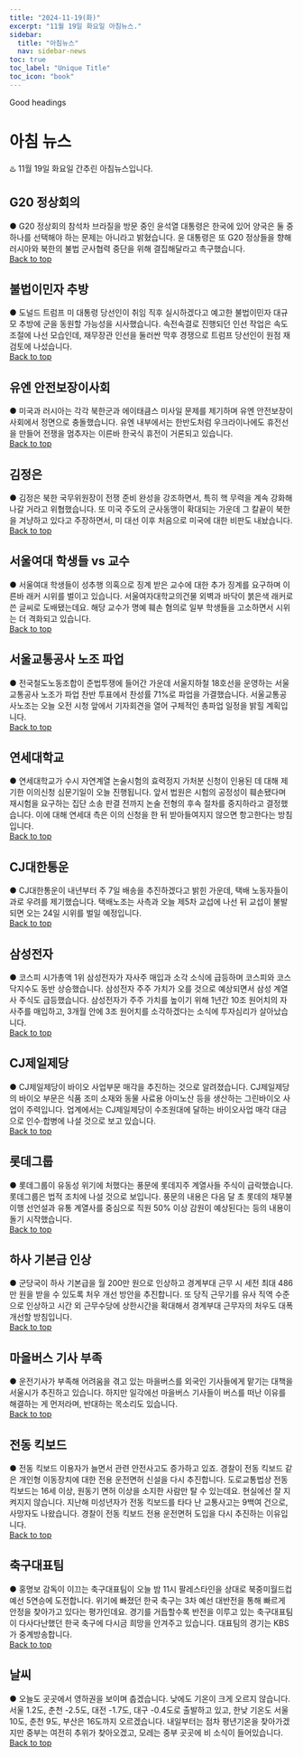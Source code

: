 ```yaml
---
title: "2024-11-19(화)"
excerpt: "11월 19일 화요일 아침뉴스."
sidebar:
  title: "아침뉴스"
  nav: sidebar-news
toc: true
toc_label: "Unique Title"
toc_icon: "book" 
---
```


Good headings

# 아침 뉴스
♨️ 11월 19일 화요일 간추린 아침뉴스입니다.
## G20 정상회의
● G20 정상회의 참석차 브라질을 방문 중인 윤석열 대통령은 한국에 있어 양국은 둘 중 하나를 선택해야 하는 문제는 아니라고 밝혔습니다. 윤 대통령은 또 G20 정상들을 향해 러시아와 북한의 불법 군사협력 중단을 위해 결집해달라고 촉구했습니다. 
<br>
<a href="#" class="btn btn--success">Back to top</a>
<br>
## 불법이민자 추방
● 도널드 트럼프 미 대통령 당선인이 취임 직후 실시하겠다고 예고한 불법이민자 대규모 추방에 군을 동원할 가능성을 시사했습니다. 속전속결로 진행되던 인선 작업은 속도 조절에 나선 모습인데, 재무장관 인선을 둘러싼 막후 경쟁으로 트럼프 당선인이 원점 재검토에 나섰습니다. 
<br>
<a href="#" class="btn btn--success">Back to top</a>
<br>
## 유엔 안전보장이사회
● 미국과 러시아는 각각 북한군과 에이태큼스 미사일 문제를 제기하며 유엔 안전보장이사회에서 정면으로 충돌했습니다. 유엔 내부에서는 한반도처럼 우크라이나에도 휴전선을 만들어 전쟁을 멈추자는 이른바 한국식 휴전이 거론되고 있습니다. 
<br>
<a href="#" class="btn btn--success">Back to top</a>
<br>
## 김정은
● 김정은 북한 국무위원장이 전쟁 준비 완성을 강조하면서, 특히 핵 무력을 계속 강화해 나갈 거라고 위협했습니다. 또 미국 주도의 군사동맹이 확대되는 가운데 그 칼끝이 북한을 겨냥하고 있다고 주장하면서, 미 대선 이후 처음으로 미국에 대한 비판도 내놨습니다. 
<br>
<a href="#" class="btn btn--success">Back to top</a>
<br>
## 서울여대 학생들 vs 교수
● 서울여대 학생들이 성추행 의혹으로 징계 받은 교수에 대한 추가 징계를 요구하며 이른바 래커 시위를 벌이고 있습니다. 서울여자대학교의건물 외벽과 바닥이 붉은색 래커로 쓴 글씨로 도배됐는데요. 해당 교수가 명예 훼손 혐의로 일부 학생들을 고소하면서 시위는 더 격화되고 있습니다. 
<br>
<a href="#" class="btn btn--success">Back to top</a>
<br>
## 서울교통공사 노조 파업
● 전국철도노동조합이 준법투쟁에 들어간 가운데 서울지하철 18호선을 운영하는 서울교통공사 노조가 파업 찬반 투표에서 찬성률 71%로 파업을 가결했습니다. 서울교통공사노조는 오늘 오전 시청 앞에서 기자회견을 열어 구체적인 총파업 일정을 밝힐 계획입니다. 
<br>
<a href="#" class="btn btn--success">Back to top</a>
<br>
## 연세대학교
● 연세대학교가 수시 자연계열 논술시험의 효력정지 가처분 신청이 인용된 데 대해 제기한 이의신청 심문기일이 오늘 진행됩니다. 앞서 법원은 시험의 공정성이 훼손됐다며 재시험을 요구하는 집단 소송 판결 전까지 논술 전형의 후속 절차를 중지하라고 결정했습니다. 이에 대해 연세대 측은 이의 신청을 한 뒤 받아들여지지 않으면 항고한다는 방침입니다. 
<br>
<a href="#" class="btn btn--success">Back to top</a>
<br>
## CJ대한통운
● CJ대한통운이 내년부터 주 7일 배송을 추진하겠다고 밝힌 가운데, 택배 노동자들이 과로 우려를 제기했습니다. 택배노조는 사측과 오늘 제5차 교섭에 나선 뒤 교섭이 불발되면 오는 24일 시위를 벌일 예정입니다. 
<br>
<a href="#" class="btn btn--success">Back to top</a>
<br>
## 삼성전자
● 코스피 시가총액 1위 삼성전자가 자사주 매입과 소각 소식에 급등하며 코스피와 코스닥지수도 동반 상승했습니다. 삼성전자 주주 가치가 오를 것으로 예상되면서 삼성 계열사 주식도 급등했습니다. 삼성전자가 주주 가치를 높이기 위해 1년간 10조 원어치의 자사주를 매입하고, 3개월 안에 3조 원어치를 소각하겠다는 소식에 투자심리가 살아났습니다. 
<br>
<a href="#" class="btn btn--success">Back to top</a>
<br>
## CJ제일제당
● CJ제일제당이 바이오 사업부문 매각을 추진하는 것으로 알려졌습니다. CJ제일제당의 바이오 부문은 식품 조미 소재와 동물 사료용 아미노산 등을 생산하는 그린바이오 사업이 주력입니다. 업계에서는 CJ제일제당이 수조원대에 달하는 바이오사업 매각 대금으로 인수·합병에 나설 것으로 보고 있습니다. 
<br>
<a href="#" class="btn btn--success">Back to top</a>
<br>
## 롯데그룹
● 롯데그룹이 유동성 위기에 처했다는 풍문에 롯데지주 계열사들 주식이 급락했습니다. 롯데그룹은 법적 조치에 나설 것으로 보입니다. 풍문의 내용은 다음 달 초 롯데의 채무불이행 선언설과 유통 계열사를 중심으로 직원 50% 이상 감원이 예상된다는 등의 내용이 돌기 시작했습니다. 
<br>
<a href="#" class="btn btn--success">Back to top</a>
<br>
## 하사 기본급 인상
● 군당국이 하사 기본급을 월 200만 원으로 인상하고 경계부대 근무 시 세전 최대 486만 원을 받을 수 있도록 처우 개선 방안을 추진합니다. 또 당직 근무기를 유사 직역 수준으로 인상하고 시간 외 근무수당에 상한시간을 확대해서 경계부대 근무자의 처우도 대폭 개선할 방침입니다. 
<br>
<a href="#" class="btn btn--success">Back to top</a>
<br>
## 마을버스 기사 부족
● 운전기사가 부족해 어려움을 겪고 있는 마을버스를 외국인 기사들에게 맡기는 대책을 서울시가 추진하고 있습니다. 하지만 일각에선 마을버스 기사들이 버스를 떠난 이유를 해결하는 게 먼저라며, 반대하는 목소리도 있습니다. 
<br>
<a href="#" class="btn btn--success">Back to top</a>
<br>
## 전동 킥보드
● 전동 킥보드 이용자가 늘면서 관련 안전사고도 증가하고 있죠. 경찰이 전동 킥보드 같은 개인형 이동장치에 대한 전용 운전면허 신설을 다시 추진합니다. 도로교통법상 전동 킥보드는 16세 이상, 원동기 면허 이상을 소지한 사람만 탈 수 있는데요. 현실에선 잘 지켜지지 않습니다. 지난해 미성년자가 전동 킥보드를 타다 난 교통사고는 9백여 건으로, 사망자도 나왔습니다. 경찰이 전동 킥보드 전용 운전면허 도입을 다시 추진하는 이유입니다. 
<br>
<a href="#" class="btn btn--success">Back to top</a>
<br>
## 축구대표팀
● 홍명보 감독이 이끄는 축구대표팀이 오늘 밤 11시 팔레스타인을 상대로 북중미월드컵 예선 5연승에 도전합니다. 위기에 빠졌던 한국 축구는 3차 예선 대반전을 통해 빠르게 안정을 찾아가고 있다는 평가인데요. 경기를 거듭할수록 반전을 이루고 있는 축구대표팀이 다사다난했던 한국 축구에 다시금 희망을 안겨주고 있습니다. 대표팀의 경기는 KBS가 중계방송합니다. 
<br>
<a href="#" class="btn btn--success">Back to top</a>
<br>
## 날씨
● 오늘도 곳곳에서 영하권을 보이며 춥겠습니다. 낮에도 기온이 크게 오르지 않습니다. 서울 1.2도, 춘천 -2.5도, 대전 -1.7도, 대구 -0.4도로 출발하고 있고, 한낮 기온도 서울 10도, 춘천 9도, 부산은 16도까지 오르겠습니다. 내일부터는 점차 평년기온을 찾아가겠지만 중부는 여전히 추위가 찾아오겠고, 모레는 중부 곳곳에 비 소식이 들어있습니다.
<br>
<a href="#" class="btn btn--success">Back to top</a>
<br>
